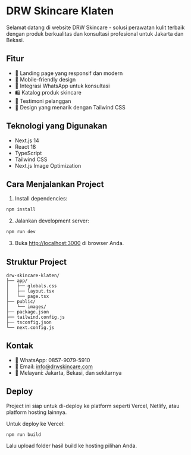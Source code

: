 # DRW Skincare Klaten

Selamat datang di website DRW Skincare - solusi perawatan kulit terbaik dengan produk berkualitas dan konsultasi profesional untuk Jakarta dan Bekasi.

## Fitur

- 🌟 Landing page yang responsif dan modern
- 📱 Mobile-friendly design
- 💬 Integrasi WhatsApp untuk konsultasi
- 🛍️ Katalog produk skincare
- 💝 Testimoni pelanggan
- 🎨 Design yang menarik dengan Tailwind CSS

## Teknologi yang Digunakan

- Next.js 14
- React 18
- TypeScript
- Tailwind CSS
- Next.js Image Optimization

## Cara Menjalankan Project

1. Install dependencies:
```bash
npm install
```

2. Jalankan development server:
```bash
npm run dev
```

3. Buka [http://localhost:3000](http://localhost:3000) di browser Anda.

## Struktur Project

```
drw-skincare-klaten/
├── app/
│   ├── globals.css
│   ├── layout.tsx
│   └── page.tsx
├── public/
│   └── images/
├── package.json
├── tailwind.config.js
├── tsconfig.json
└── next.config.js
```

## Kontak

- 📱 WhatsApp: 0857-9079-5910
- 📧 Email: info@drwskincare.com
- 📍 Melayani: Jakarta, Bekasi, dan sekitarnya

## Deploy

Project ini siap untuk di-deploy ke platform seperti Vercel, Netlify, atau platform hosting lainnya.

Untuk deploy ke Vercel:
```bash
npm run build
```

Lalu upload folder hasil build ke hosting pilihan Anda.
